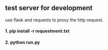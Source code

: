 ## test server for development

use flask and requests to proxy the http request.

#### 1. pip install -r requestment.txt
#### 2. python run.py
